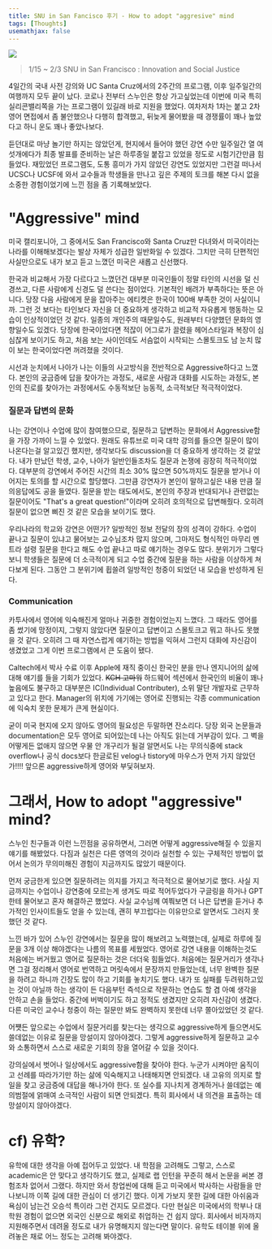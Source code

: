 ```yaml
---
title: SNU in San Fancisco 후기 - How to adopt "aggresive" mind
tags: [Thoughts]
usemathjax: false
---
```

<fig>
<img src="https://i.imgur.com/cvoM2Zw.jpeg">
</fig>

> 1/15 ~ 2/3 SNU in San Francisco : Innovation and Social Justice 

4일간의 국내 사전 강의와 UC Santa Cruz에서의 2주간의 프로그램, 이후 일주일간의 여행까지 모두 끝이 났다. 코로나 전부터 스누인은 항상 가고싶었는데 이번에 미국 특히 실리콘밸리쪽을 가는 프로그램이 있길래 바로 지원을 했었다. 여차저차 1차는 붙고 2차 영어 면접에서 좀 불안했으나 다행히 합격했고, 뒤늦게 물어봤을 때 경쟁률이 꽤나 높았다고 하니 운도 꽤나 좋았나보다.

듣던대로 마냥 놀기만 하지는 않았던게, 현지에서 들어야 했던 강연 수만 일주일간 열 여섯개에다가 최종 발표를 준비하는 날은 하루종일 붙잡고 있었을 정도로 시험기간만큼 힘들었다. 재밌었던 프로그램도, 도통 흥미가 가지 않았던 강연도 있었지만 그런걸 떠나서 UCSC나 UCSF에 와서 교수들과 학생들을 만나고 깊은 주제의 토크를 해본 다시 없을 소중한 경험이었기에 느낀 점을 좀 기록해보았다.

# "Aggressive" mind

미국 캘리포니아, 그 중에서도 San Francisco와 Santa Cruz만 다녀와서 미국이라는 나라를 이해해보겠다는 발상 자체가 성급한 일반화일 수 있겠다. 그치만 극히 단편적인 사실만으로도 내가 보고 듣고 느꼈던 미국은 새롭고 신선했다.

한국과 비교해서 가장 다르다고 느꼈던건 대부분 미국인들이 정말 타인의 시선을 덜 신경쓰고, 다른 사람에게 신경도 덜 쓴다는 점이었다.  기본적인 배려가 부족하다는 뜻은 아니다. 당장 다음 사람에게 문을 잡아주는 에티켓은 한국이 100배 부족한 것이 사실이니까. 그런 것 보다는 타인보다 자신을 더 중요하게 생각하고 비교적 자유롭게 행동하는 모습이 인상적이었던 것 같다. 일종의 개인주의 때문일수도, 원래부터 다양했던 문화의 영향일수도 있겠다. 당장에 한국이었다면 적잖이 어그로가 끌렸을 헤어스타일과 복장이 심심찮게 보이기도 하고, 처음 보는 사이인데도 서슴없이 시작되는 스몰토크도 남 눈치 많이 보는 한국이었다면 꺼려졌을 것이다. 

시선과 눈치에서 나아가 나는 이들의 사고방식을 전반적으로 Aggressive하다고 느꼈다. 본인의 궁금증에 답을 찾아가는 과정도, 새로운 사람과 대화를 시도하는 과정도, 본인의 진로를 찾아가는 과정에서도 수동적보단 능동적, 소극적보단 적극적이었다. 

### 질문과 답변의 문화

나는 강연이나 수업에 많이 참여했으므로, 질문하고 답변하는 문화에서 Aggressive함을 가장 가까이 느낄 수 있었다. 원래도 유튜브로 미국 대학 강의를 들으면 질문이 많이 나온다는걸 알고있긴 했지만, 생각보다도 discussion을 더 중요하게 생각하는 것 같았다. 내가 만났던 학생, 교수, 나아가 일반인들조차도 질문과 논쟁에 굉장히 적극적이었다. 대부분의 강연에서 주어진 시간의 최소 30% 많으면 50%까지도 질문을 받거나 이어지는 토의를 할 시간으로 할당했다. 그만큼 강연자가 본인이 말하고싶은 내용 만큼 질의응답에도 공을 들였다. 질문을 받는 태도에서도, 본인의 주장과 반대되거나 관련없는 질문이어도 "That's a great question!"이라며 오히려 호의적으로 답변해줬다. 오히려 질문이 없으면 삐진 것 같은 모습을 보이기도 했다.

우리나라의 학교와 강연은 어떤가? 일방적인 정보 전달의 장의 성격이 강하다. 수업이 끝나고 질문이 있냐고 물어보는 교수님조차 많지 않으며, 그마저도 형식적인 마무리 멘트라 설령 질문을 한다고 해도 수업 끝나고 따로 얘기하는 경우도 많다. 분위기가 그렇다 보니 학생들은 질문에 더 소극적이게 되고 수업 중간에 질문을 하는 사람을 이상하게 쳐다보게 된다. 그동안 그 분위기에 휩쓸려 일방적인 청중이 되었던 내 모습을 반성하게 된다.

### Communication

카투사에서 영어에 익숙해진게 얼마나 귀중한 경험이었는지 느꼈다. 그 때라도 영어를 좀 썼기에 망정이지, 그렇지 않았다면 질문이고 답변이고 스몰토크고 뭐고 하나도 못했을 것 같다. 오히려 그 때 자연스럽게 얘기하는 방법을 익혀서 그런지 대화에 자신감이 생겼었고 그게 이번 프로그램에서 큰 도움이 됐다.

Caltech에서 박사 수료 이후 Apple에 재직 중이신 한국인 분을 만나 엔지니어의 삶에 대해 얘기를 들을 기회가 있었다. ~~KCH 고마워~~ 하드웨어 섹션에서 한국인의 비율이 꽤나 높음에도 불구하고 대부분은 IC(Individual Contributer), 소위 말단 개발자로 근무하고 있다고 한다. Manager의 위치에 가기에는 영어로 진행되는 각종 communication에 익숙치 못한 문제가 큰게 현실이다. 

굳이 미국 현지에 오지 않아도 영어의 필요성은 두말하면 잔소리다. 당장 외국 논문들과 documentation은 모두 영어로 되어있는데 나는 아직도 읽는데 거부감이 있다. 그 벽을 어떻게든 없애지 않으면 우물 안 개구리가 될걸 알면서도 나는 무의식중에 stack overflow나 공식 docs보다 한글로된 velog나 tistory에 마우스가 먼저 가지 않았던가!!!! 앞으론 aggressive하게 영어와 부딫혀보자.

# 그래서, How to adopt "aggressive" mind?

스누인 친구들과 이런 느낀점을 공유하면서, 그러면 어떻게 aggressive해질 수 있을지 얘기를 해봤었다. 다짐과 실천은 다른 영역의 것이라 실천할 수 있는 구체적인 방법이 없어서 논의가 무의미해진 경험이 지금까지도 많았기 때문이다. 

먼저 궁금한게 있으면 질문하려는 의지를 가지고 적극적으로 물어보기로 했다. 사실 지금까지는 수업이나 강연중에 모르는게 생겨도 따로 적어두었다가 구글링을 하거나 GPT한테 물어보고 혼자 해결하곤 했었다. 사실 교수님께 여쭤보면 더 나은 답변을 듣거나 추가적인 인사이트들도 얻을 수 있는데, 괜히 부끄럽다는 이유만으로 알면서도 그러지 못했던 것 같다.

느낀 바가 있어 스누인 강연에서는 질문을 많이 해보려고 노력했는데, 실제로 하루에 질문을 3개 이상 해야겠다는 나름의 목표를 세웠었다. 영어로 강연 내용을 이해하는것도 처음에는 버거웠고 영어로 질문하는 것은 더더욱 힘들었다. 처음에는 질문거리가 생각나면 그걸 정리해서 영어로 번역하고 머릿속에서 문장까지 만들었는데, 너무 완벽한 질문을 하려고 하니까 긴장도 많이 하고 기회를 놓치기도 했다. 내가 또 실패를 두려워하고있는 것이 아닐까 하는 생각이 든 다음부턴 즉석으로 작문하는 연습도 할 겸 아예 생각을 안하고 손을 들었다. 중간에 버벅이기도 하고 정적도 생겼지만 오히려 자신감이 생겼다. 다른 미국인 교수나 청중이 하는 질문만 봐도 완벽하지 못한데 너무 쫄아있었던 것 같다.

어쩃든 앞으로는 수업에서 질문거리를 찾는다는 생각으로 aggressive하게 들으면서도 쓸데없는 이유로 질문을 망설이지 않아야겠다. 그렇게 aggressive하게 질문하고 교수와 소통하면서 스스로 새로운 기회의 장을 열어갈 수 있을 것이다.

강의실에서 벗어나 일상에서도 aggressive함을 찾아야 한다. 누군가 시켜야만 움직이고 선례를 따라가기만 하는 삶에 익숙해지고 나태해지면 안되겠다. 내 고유의 의지로 할 일을 찾고 궁금증에 대답을 해나가야 한다. 또 실수를 지나치게 경계하거나 쓸데없는 예의범절에 얽매여 소극적인 사람이 되면 안되겠다. 특히 회사에서 내 의견을 표출하는 데 망설이지 않아야겠다. 

# cf) 유학?

유학에 대한 생각을 아예 접어두고 있었다. 내 학점을 고려해도 그렇고, 스스로 academic은 안 맞다고 생각하기도 했고, 실제로 랩 인턴을 꾸준히 해서 논문을 써본 경험조차 없어서 그랬다. 하지만 와서 창업씬에 대해 듣고 미국에서 박사하는 사람들을 만나보니까 이쪽 길에 대한 관심이 더 생기긴 했다. 이게 가보지 못한 길에 대한 아쉬움과 욕심이 남는건 오승석 특이라 그런 건지도 모르겠다. 다만 현실은 미국에서의 학부나 대학원 경험이 없으면 외국인 신분으로 해외로 취업하는 건 쉽지 않다. 회사에서 비자까지 지원해주면서 데려올 정도로 내가 유명해지지 않는다면 말이다. 유학도 테이블 위에 올려놓은 채로 어느 정도는 고려해 봐야겠다.